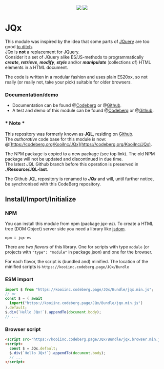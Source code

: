<div align="center">
  <a href="https://bundlephobia.com/package/jqx-es@latest" rel="nofollow"
    ><img src="https://badgen.net/bundlephobia/min/jqx-es"></a>
  <a target="_blank" href="https://www.npmjs.com/package/jqx-es"
    ><img src="https://img.shields.io/npm/v/jqx-es.svg?labelColor=cb3837&logo=npm&color=dcfdd9"></a>
</div>

# JQx

This module was inspired by the idea that some parts of [JQuery](https://jquery.com) are too good [to ditch](https://youmightnotneedjquery.com/).  
JQx is **not** a replacement for JQuery.  
Consider it a set of JQuery alike ES/JS-methods to programmatically ***create***, ***retrieve***, ***modify***, ***style*** and/or ***manipulate***
(collections of) HTML elements in a HTML document.

The code is written in a modular fashion and uses plain ES20xx, so not really (or really not, take your pick) suitable for older browsers.

### Documentation/demo
- Documentation can be found @[Codeberg](https://kooiinc.codeberg.page/JQx/Resource/Docs/)
or @[Github](https://kooiinc.github.io/JQx/Resource/Docs).  
- A test and demo of this module can be found @[Codeberg](https://kooiinc.codeberg.page/JQx/Resource/Demo)
or @[Github](https://kooiinc.github.io/JQx/Resource/Demo).

### * Note *
This repository was formerly known as **JQL**, residing on [Github](https://github.com/KooiInc/JQx).  
The *authorative* code base for this module is now: @[https://codeberg.org/KooiInc/JQx](https://codeberg.org/KooiInc/JQx).

The NPM package is copied to a new package (see top link). The old NPM package will not be updated and 
discontinued in due time.  
The latest JQL Github branch before this operation is preserved in **./Resource/JQL-last**.

The Github JQL repository is renamed to _**JQx**_ and will, until further notice, be synchronised with this CodeBerg repository. 

## Install/Import/Initialize

### NPM 
You can install this module from npm (package *jqx-es*). To create a HTML tree (DOM Object) server side you need a library like [jsdom](https://github.com/jsdom/jsdom).
```
npm i jqx-es
```

There are *two flavors* of this library. One for scripts with type `module` (or projects with `"type": "module"` in package.json) and one for the browser.

For each flavor, the script is (bundled and) minified. The location of the minified scripts is `https://kooiinc.codeberg.page/JQx/Bundle`

### ESM import
``` javascript
import $ from "https://kooiinc.codeberg.page/JQx/Bundle/jqx.min.js";
// or
const $ = ( await 
  import("https://kooiinc.codeberg.page/JQx/Bundle/jqx.min.js") 
).default;
$.div(`Hello JQx!`).appendTo(document.body);
// ...
```

### Browser script
``` html
<script src="https://kooiinc.codeberg.page/JQx/Bundle/jqx.browser.min.js"></script>
<script>
  const $ = JQx.default;
  $.div(`Hello JQx!`).appendTo(document.body);
  // ...
</script>
```

